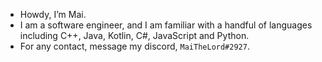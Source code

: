 - Howdy, I’m Mai.
- I am a software engineer, and I am familiar with a handful of languages including C++, Java, Kotlin, C#, JavaScript and Python.
- For any contact, message my discord, `MaiTheLord#2927`.
